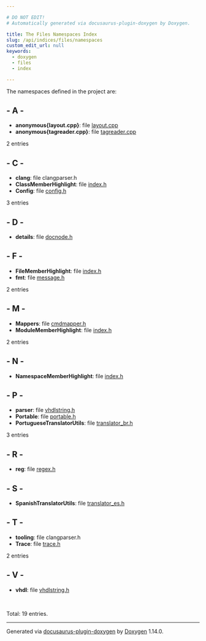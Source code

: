```yaml
---

# DO NOT EDIT!
# Automatically generated via docusaurus-plugin-doxygen by Doxygen.

title: The Files Namespaces Index
slug: /api/indices/files/namespaces
custom_edit_url: null
keywords:
  - doxygen
  - files
  - index

---
```


<div class="doxyPage">

<p>The namespaces defined in the project are:</p>

## - A -

<ul>
<li><b>anonymous{layout.cpp}</b>: file <a href="/web-doxygen/docs/api/namespaces/anonymous-layout-cpp-">layout.cpp</a></li>
<li><b>anonymous{tagreader.cpp}</b>: file <a href="/web-doxygen/docs/api/namespaces/anonymous-tagreader-cpp-">tagreader.cpp</a></li>
</ul>
<p>2 entries</p>

## - C -

<ul>
<li><b>clang</b>: file clangparser.h</li>
<li><b>ClassMemberHighlight</b>: file <a href="/web-doxygen/docs/api/namespaces/classmemberhighlight">index.h</a></li>
<li><b>Config</b>: file <a href="/web-doxygen/docs/api/namespaces/config">config.h</a></li>
</ul>
<p>3 entries</p>

## - D -

<ul>
<li><b>details</b>: file <a href="/web-doxygen/docs/api/namespaces/details">docnode.h</a></li>
</ul>

## - F -

<ul>
<li><b>FileMemberHighlight</b>: file <a href="/web-doxygen/docs/api/namespaces/filememberhighlight">index.h</a></li>
<li><b>fmt</b>: file <a href="/web-doxygen/docs/api/namespaces/fmt">message.h</a></li>
</ul>
<p>2 entries</p>

## - M -

<ul>
<li><b>Mappers</b>: file <a href="/web-doxygen/docs/api/namespaces/mappers">cmdmapper.h</a></li>
<li><b>ModuleMemberHighlight</b>: file <a href="/web-doxygen/docs/api/namespaces/modulememberhighlight">index.h</a></li>
</ul>
<p>2 entries</p>

## - N -

<ul>
<li><b>NamespaceMemberHighlight</b>: file <a href="/web-doxygen/docs/api/namespaces/namespacememberhighlight">index.h</a></li>
</ul>

## - P -

<ul>
<li><b>parser</b>: file <a href="/web-doxygen/docs/api/namespaces/vhdl/parser">vhdlstring.h</a></li>
<li><b>Portable</b>: file <a href="/web-doxygen/docs/api/namespaces/portable">portable.h</a></li>
<li><b>PortugueseTranslatorUtils</b>: file <a href="/web-doxygen/docs/api/namespaces/portuguesetranslatorutils">translator_br.h</a></li>
</ul>
<p>3 entries</p>

## - R -

<ul>
<li><b>reg</b>: file <a href="/web-doxygen/docs/api/namespaces/reg">regex.h</a></li>
</ul>

## - S -

<ul>
<li><b>SpanishTranslatorUtils</b>: file <a href="/web-doxygen/docs/api/namespaces/spanishtranslatorutils">translator_es.h</a></li>
</ul>

## - T -

<ul>
<li><b>tooling</b>: file clangparser.h</li>
<li><b>Trace</b>: file <a href="/web-doxygen/docs/api/namespaces/trace">trace.h</a></li>
</ul>
<p>2 entries</p>

## - V -

<ul>
<li><b>vhdl</b>: file <a href="/web-doxygen/docs/api/namespaces/vhdl">vhdlstring.h</a></li>
</ul>
<br/>
<p>Total: 19 entries.</p>

<hr/>

<p class="doxyGeneratedBy">Generated via <a href="https://github.com/xpack/docusaurus-plugin-doxygen">docusaurus-plugin-doxygen</a> by <a href="https://www.doxygen.nl">Doxygen</a> 1.14.0.</p>

</div>
